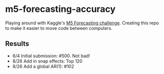 # m5-forecasting-accuracy

Playing around with Kaggle's [M5 Forecasting challenge](https://www.kaggle.com/c/m5-forecasting-accuracy/).  Creating this repo to make it easier to move code between computers.

## Results

- 6/4 Initial submission: #500.  Not bad!
- 8/26 Add in snap effects: Top 120
- 8/26 Add a global AR(1): #102
